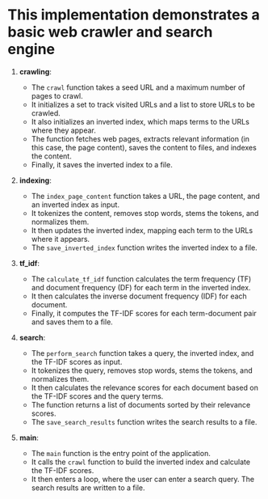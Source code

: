 # This implementation demonstrates a basic web crawler and search engine

1. **crawling**:
   - The `crawl` function takes a seed URL and a maximum number of pages to crawl.
   - It initializes a set to track visited URLs and a list to store URLs to be crawled.
   - It also initializes an inverted index, which maps terms to the URLs where they appear.
   - The function fetches web pages, extracts relevant information (in this case, the page content), saves the content to files, and indexes the content.
   - Finally, it saves the inverted index to a file.

2. **indexing**:
   - The `index_page_content` function takes a URL, the page content, and an inverted index as input.
   - It tokenizes the content, removes stop words, stems the tokens, and normalizes them.
   - It then updates the inverted index, mapping each term to the URLs where it appears.
   - The `save_inverted_index` function writes the inverted index to a file.

3. **tf_idf**:
   - The `calculate_tf_idf` function calculates the term frequency (TF) and document frequency (DF) for each term in the inverted index.
   - It then calculates the inverse document frequency (IDF) for each document.
   - Finally, it computes the TF-IDF scores for each term-document pair and saves them to a file.

4. **search**:
   - The `perform_search` function takes a query, the inverted index, and the TF-IDF scores as input.
   - It tokenizes the query, removes stop words, stems the tokens, and normalizes them.
   - It then calculates the relevance scores for each document based on the TF-IDF scores and the query terms.
   - The function returns a list of documents sorted by their relevance scores.
   - The `save_search_results` function writes the search results to a file.

5. **main**:
   - The `main` function is the entry point of the application.
   - It calls the `crawl` function to build the inverted index and calculate the TF-IDF scores.
   - It then enters a loop, where the user can enter a search query. The search results are written to a file.
